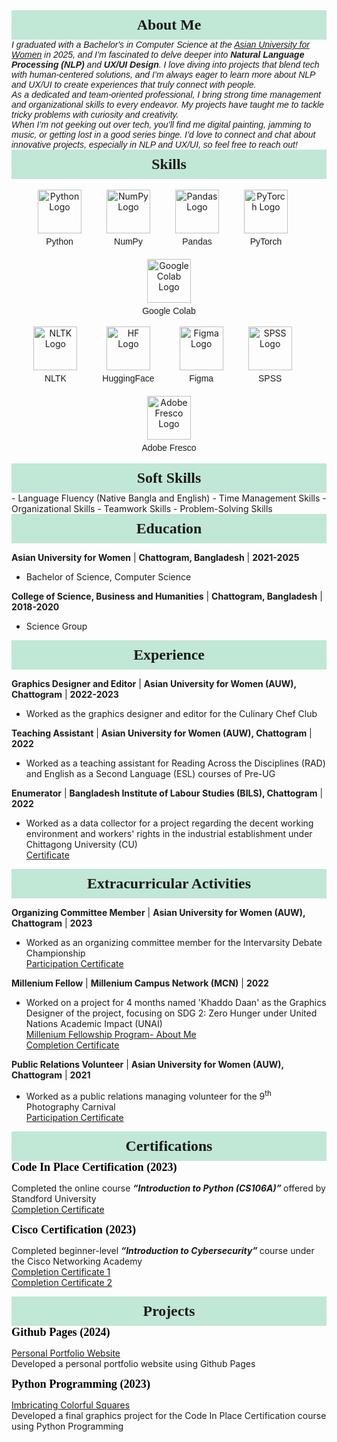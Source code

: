 <head>
  <link rel="icon" href="logo.png" type="image/png" sizes="32x32">
</head>

<div style= "font-family: Garamond; font-size: 170%; background-color: #c1e7d6; text-align: center; padding: 10px;"> <strong style="color: ##c2f0dd;"> About Me </strong> </div>
  <i style= "font-family: Arial;">
    I graduated with a Bachelor's in Computer Science at the <a href="https://asian-university.org/">Asian University for Women</a>  in 2025, and I’m fascinated to delve deeper into <b>Natural Language Processing (NLP)</b> and <b>UX/UI Design</b>. I love diving into projects that blend tech with human-centered solutions, and I’m always eager to learn more about NLP and UX/UI to create experiences that truly connect with people.
<br>As a dedicated and team-oriented professional, I bring strong time management and organizational skills to every endeavor. My projects have taught me to tackle tricky problems with curiosity and creativity.
<br>When I’m not geeking out over tech, you’ll find me digital painting, jamming to music, or getting lost in a good series binge. I’d love to connect and chat about innovative projects, especially in NLP and UX/UI, so feel free to reach out!</i>
<br>
<div style= "font-family: Garamond; font-size: 170%; background-color: #c1e7d6; text-align: center; padding: 10px;"> <strong style="color: ##c2f0dd;"> Skills </strong> </div>

<br>
<div style="display: flex; flex-wrap: wrap; justify-content: center; gap: 20px;">
  <!-- Python -->
  <div style="text-align: center;">
    <img src="https://s3.dualstack.us-east-2.amazonaws.com/pythondotorg-assets/media/community/logos/python-logo-only.png" alt="Python Logo" style="width: 70px; height: 70px; transition: transform 0.3s;">
    <p style="font-family: Arial; font-size: 14px; margin: 5px 0 0 0;">Python</p>
  </div>
  <br>
  <div style="text-align: center;">
    <img src="https://numpy.org/images/logo.svg" alt="NumPy Logo" style="width: 70px; height: 70px; transition: transform 0.3s;">
    <p style="font-family: Arial; font-size: 14px; margin: 5px 0 0 0;">NumPy</p>
  </div>
  <br>
  <div style="text-align: center;">
    <img src="https://img.icons8.com/?size=512&id=xSkewUSqtErH&format=png" alt="Pandas Logo" style="width: 70px; height: 70px; transition: transform 0.3s;">
    <p style="font-family: Arial; font-size: 14px; margin: 5px 0 0 0;">Pandas</p>
  </div>
  <br>
  <div style="text-align: center;">
    <img src="https://www.clipartmax.com/png/full/476-4769276_pytorch-logo-png.png" alt="PyTorch Logo" style="width: 70px; height: 70px; transition: transform 0.3s;">
    <p style="font-family: Arial; font-size: 14px; margin: 5px 0 0 0;">PyTorch</p>
  </div>
  <br>
  <div style="text-align: center;">
    <img src="https://i0.wp.com/begincodingnow.com/wp-content/uploads/2023/08/colab_logo.png?ssl=1" alt="Google Colab Logo" style="width: 70px; height: 70px; transition: transform 0.3s;">
    <p style="font-family: Arial; font-size: 14px; margin: 5px 0 0 0;">Google Colab</p>
  </div>
</div>

<br>

<div style="display: flex; flex-wrap: wrap; justify-content: center; gap: 20px;">
  <div style="text-align: center;">
    <img src="https://miro.medium.com/v2/resize:fit:750/format:webp/1*YM2HXc7f4v02pZBEO8h-qw.png" alt="NLTK Logo" style="width: 70px; height: 70px; transition: transform 0.3s;">
    <p style="font-family: Arial; font-size: 14px; margin: 5px 0 0 0;">NLTK</p>
  </div>
  <br>
  <div style="text-align: center;">
    <img src="https://huggingface.co/front/assets/huggingface_logo.svg" alt="HF Logo" style="width: 70px; height: 70px; transition: transform 0.3s;">
    <p style="font-family: Arial; font-size: 14px; margin: 5px 0 0 0;">HuggingFace</p>
  </div>
  <br>
  <div style="text-align: center;">
    <img src="https://images.icon-icons.com/2429/PNG/512/figma_logo_icon_147289.png" alt="Figma Logo" style="width: 70px; height: 70px; transition: transform 0.3s;">
    <p style="font-family: Arial; font-size: 14px; margin: 5px 0 0 0;">Figma</p>
  </div>
  <br>
  <div style="text-align: center;">
    <img src="https://www.pngfind.com/pngs/m/339-3393438_spss-spss-logo-hd-png-download.png" alt="SPSS Logo" style="width: 70px; height: 70px; transition: transform 0.3s;">
    <p style="font-family: Arial; font-size: 14px; margin: 5px 0 0 0;">SPSS</p>
  </div>
  <br>
  <div style="text-align: center;">
    <img src="https://www.adobe.com/cc-shared/assets/img/product-icons/svg/fresco-40.svg" alt="Adobe Fresco Logo" style="width: 70px; height: 70px; transition: transform 0.3s;">
    <p style="font-family: Arial; font-size: 14px; margin: 5px 0 0 0;">Adobe Fresco</p>
  </div>
</div>
<!-- Hover effect for interactivity -->
<style>
  img:hover, div[style*="background-color: #e6e6fa"]:hover {
    transform: scale(1.1);
  }
</style>
<br>

<div style="font-family: Garamond; font-size: 170%; background-color: #c1e7d6; text-align: center; padding: 10px;">
  <strong style="color: ##c2f0dd;">Soft Skills</strong>
</div>
- Language Fluency (Native Bangla and English)
- Time Management Skills
- Organizational Skills
- Teamwork Skills
- Problem-Solving Skills

<div style= "font-family: Garamond; font-size: 170%; background-color: #c1e7d6; text-align: center; padding: 10px;"> <strong style="color: ##c2f0dd;"> Education </strong> </div>

**Asian University for Women** | **Chattogram, Bangladesh** | **2021-2025**
- Bachelor of Science, Computer Science

**College of Science, Business and Humanities** | **Chattogram, Bangladesh** | **2018-2020**
- Science Group

<div style= "font-family: Garamond; font-size: 170%; background-color: #c1e7d6; text-align: center; padding: 10px;"> <strong style="color: ##c2f0dd;"> Experience </strong> </div>

**Graphics Designer and Editor** | **Asian University for Women (AUW), Chattogram** | **2022-2023**
- Worked as the graphics designer and editor for the Culinary Chef Club

**Teaching Assistant** | **Asian University for Women (AUW), Chattogram** | **2022**
- Worked as a teaching assistant for Reading Across the Disciplines (RAD) and English as a Second Language (ESL) courses of Pre-UG

**Enumerator** | **Bangladesh Institute of Labour Studies (BILS), Chattogram** | **2022**
- Worked as a data collector for a project regarding the decent working environment and workers' rights in the industrial establishment under Chittagong University (CU) <br>
[Certificate](https://adrikachowdhury.github.io/assets/img/BILS.jpg)

<div style= "font-family: Garamond; font-size: 170%; background-color: #c1e7d6; text-align: center; padding: 10px;"> <strong style="color: ##c2f0dd;"> Extracurricular Activities </strong> </div>

**Organizing Committee Member** | **Asian University for Women (AUW), Chattogram** | **2023**
- Worked as an organizing committee member for the Intervarsity Debate Championship <br>
[Participation Certificate](https://adrikachowdhury.github.io/assets/img/AUWDS%20OrgCoM.jpg)

**Millenium Fellow** | **Millenium Campus Network (MCN)** | **2022**
- Worked on a project for 4 months named 'Khaddo Daan' as the Graphics Designer of the project, focusing on SDG 2: Zero Hunger under United Nations Academic Impact (UNAI) <br>
[Millenium Fellowship Program- About Me](https://www.millenniumfellows.org/fellow/2022/asian-university/adrika-chowdhury) <br>
[Completion Certificate](https://adrikachowdhury.github.io/assets/img/Millennium%20Fellowship%20Certificate%20-%2022159.pdf)

**Public Relations Volunteer** | **Asian University for Women (AUW), Chattogram** | **2021**
- Worked as a public relations managing volunteer for the 9<sup>th</sup> Photography Carnival <br>
[Participation Certificate](https://adrikachowdhury.github.io/assets/img/AUWPC.jpg)

<div style= "font-family: Garamond; font-size: 170%; background-color: #c1e7d6; text-align: center; padding: 10px;"> <strong style="color: ##c2f0dd;"> Certifications </strong> </div>
<div style = "color:black; font-family: Copperplate; font-size: 130%;"> <b> Code In Place Certification (2023) </b> </div>

Completed the online course<i> <b> “Introduction to Python (CS106A)” </b> </i> offered by Standford University <br>
[Completion Certificate](https://adrikachowdhury.github.io/assets/img/CIP.png)

<div style = "color:black; font-family: Copperplate; font-size: 130%;"> <b> Cisco Certification (2023) </b> </div>

Completed beginner-level<i> <b> “Introduction to Cybersecurity” </b> </i>course under the Cisco Networking Academy <br>
[Completion Certificate 1](https://adrikachowdhury.github.io/assets/img/Introduction_to_Cybersecurity_Badge20231212-29-lvk384%20-%20Copy.pdf)<br>
[Completion Certificate 2](https://adrikachowdhury.github.io/assets/img/AdrikaChowdhury-Introduction%20to%20-certificate%20-%20Copy.pdf)

<div style= "font-family: Garamond; font-size: 170%; background-color: #c1e7d6; text-align: center; padding: 10px;"> <strong style="color: ##c2f0dd;"> Projects </strong> </div>
<div style = "color:black; font-family: Copperplate; font-size: 130%;"> <b> Github Pages (2024) </b> </div>

[Personal Portfolio Website](https://adrikachowdhury.github.io/) <br>
Developed a personal portfolio website using Github Pages
<div style = "color:black; font-family: Copperplate; font-size: 130%;"> <b> Python Programming (2023) </b> </div>

[Imbricating Colorful Squares](https://codeinplace.stanford.edu/cip3/share/McylTlErjRhbrGLVtDCS) <br>
Developed a final graphics project for the Code In Place Certification course using Python Programming
